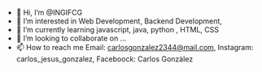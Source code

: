 - 👋 Hi, I’m @INGIFCG
- 👀 I’m interested in Web Development, Backend Development,
- 🌱 I’m currently learning javascript, java, python , HTML, CSS
- 💞️ I’m looking to collaborate on ...
- 📫 How to reach me Email: carlosgonzalez2344@mail.com, Instagram: carlos_jesus_gonzalez, Faceboock: Carlos Gonzàlez

<!---
INGIFCG/INGIFCG is a ✨ special ✨ repository because its `README.md` (this file) appears on your GitHub profile.
You can click the Preview link to take a look at your changes.
--->
